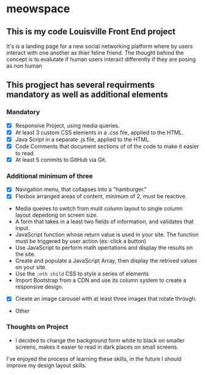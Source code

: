 # meowspace

## This is my code Louisville Front End project 

It's is a landing page for a new social networking platform where by users interact with one another as thier feline friend.  The thought behind the concept is to evalutate if human users interact differently if they are posing as non human

## This progject has several requirments **mandatory** as well as **additional** elements  

### Mandatory

- [x] Responsive Project, using media queries.
- [x] At least 3 custom CSS elements in a .css file, applied to the HTML.
- [x] Java Script in a separate .js file, applied to the HTML.
- [x] Code Comments that document sections of of the code to make it
       easier to read.
- [x] At least 5 commits to GitHub via Git.

### Additional minimum of three 

- [x] Navigation menu, that collapses into a "hamburger."
- [x] Flexbox arranged areas of content, minimum of 2, must be reactive. 
-  Media queires to switch from mulit column layout to single
       column layout depedong on screen size. 
-  A form that takes in a least two fields of information, and 
       validates that input.
-  JavaScript function whose return value is used in your site.
       The function must be triggered by user action (ex: click a button)
- Use JavaScript to perform math opertations and display the results 
       on the site.
- Create and populate a JavaScript Array, then display the 
       retrived values on your site.
-  Use the ```:nth child``` CSS to style a series of elements 
-  Import Bootstrap from a CDN and use its column system to create 
       a responsive design. 
- [x] Create an image carousel with at least three images that
        rotate through. 
-  Other 

### Thoughts on Project 

- I decided to change the background form white to black on smaller screens, makes it easier to read in dark places on small screens.

I've enjoyed the process of learning these skills, in the future I should improve my design layout skills. 




